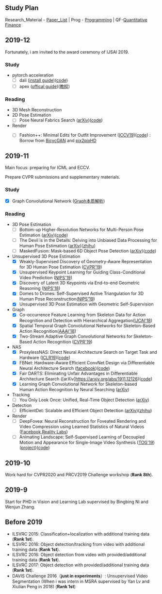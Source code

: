## Study Plan
Research_Material - [Paper_List](topics/Paper_List.md) | Prog - [Programming](topics/programming.md)
| QF-[Quantitative Finance](topics/quantitative_finace.md)

## 2019-12
Fortunately, i am invited to the award ceremony of IJSAI 2019.

### Study

* pytorch acceleration
    * [ ] dali ([install guide](https://docs.nvidia.com/deeplearning/sdk/dali-developer-guide/docs/installation.html))([code](https://github.com/NVIDIA/DALI))
    * [ ] apex ([offical guide](https://nvidia.github.io/apex/index.html))([教程](https://chenyue.top/2019/05/21/%E5%B7%A5%E7%A8%8B-%E4%BA%94-apex%E6%B7%B7%E5%90%88%E7%B2%BE%E5%BA%A6%E5%8A%A0%E9%80%9F/))

### Reading
* 3D Mesh Reconstruction
* 2D Pose Estimation
    * [ ] Pose Neural Fabrics Search ([arXiv](https://arxiv.org/pdf/1909.07068.pdf))([code](https://github.com/yangsenius/PoseNFS))
* Render
    * [ ] Fashion++: Minimal Edits for Outfit Improvement ([ICCV19](https://arxiv.org/abs/1904.09261))([code](https://github.com/facebookresearch/FashionPlus)) : Borrow from [BicycGAN](https://github.com/junyanz/BicycleGAN) and [pix2pixHD](https://github.com/NVIDIA/pix2pixHD)
    

## 2019-11
Main focus: preparing for ICML and ECCV.

Prepare CVPR submissions and supplementary materials.
### Study
* [X] Graph Convolutional Network ([Graph本质解析](https://www.zhihu.com/question/54504471))

### Reading
* 3D Pose Estimation
    * [ ] Bottom-up Higher-Resolution Networks for Multi-Person Pose Estimation ([arXiv](https://arxiv.org/abs/1908.10357))([code](https://github.com/HRNet/Higher-HRNet-Human-Pose-Estimation))
    * [ ] The Devil is in the Details: Delving into Unbiased Data Processing for Human Pose Estimation ([arXiv](https://arxiv.org/abs/1911.07524))([zhihu](https://zhuanlan.zhihu.com/p/92525039))
    * [ ] MaskedFusion: Mask-based 6D Object Pose Detection ([arXiv](https://arxiv.org/abs/1911.07771))([code](https://github.com/kroglice/MaskedFusion))   
* Unsupervised 3D Pose Estimation
    * [X] Weakly-Supervised Discovery of Geometry-Aware Representation for 3D Human Pose Estimation ([CVPR'19](http://openaccess.thecvf.com/content_CVPR_2019/papers/Chen_Weakly-Supervised_Discovery_of_Geometry-Aware_Representation_for_3D_Human_Pose_Estimation_CVPR_2019_paper.pdf))
    * [X] Unsupervised Keypoint Learning for Guiding Class-Conditional Video Prediction ([NIPS'19](https://openreview.net/pdf?id=rkl-dNHl8B))
    * [X] Discovery of Latent 3D Keypoints via End-to-end Geometric Reasoning ([NIPS'18](https://arxiv.org/abs/1807.03146))
    * [X] Domes to Drones: Self-Supervised Active Triangulation for 3D Human Pose Reconstruction([NIPS'19](http://papers.nips.cc/paper/8646-domes-to-drones-self-supervised-active-triangulation-for-3d-human-pose-reconstruction.pdf))
    * [X] Unsupervised 3D Pose Estimation with Geometric Self-Supervision
* Graph
    * [X] Co-occurrence Feature Learning from Skeleton Data for Action Recognition and Detection with Hierarchical Aggregation([IJCAI'18](https://arxiv.org/abs/1804.06055))
    * [X] Spatial Temporal Graph Convolutional Networks for Skeleton-Based Action Recognition([AAAI'18](https://arxiv.org/pdf/1801.07455.pdf))
    * [X] Two-Stream Adaptive Graph Convolutional Networks for Skeleton-Based Action Recognition ([CVPR'19](https://zpascal.net/cvpr2019/Shi_Two-Stream_Adaptive_Graph_Convolutional_Networks_for_Skeleton-Based_Action_Recognition_CVPR_2019_paper.pdf))
* NAS
    * [X] ProxylessNAS: Direct Neural Architecture Search on Target Task and Hardware ([ICLR19](https://arxiv.org/pdf/1812.00332.pdf))([code](https://github.com/mit-han-lab/ProxylessNAS))
    * [X] FBNet: Hardware-Aware Efficient ConvNet Design via Differentiable Neural Architecture Search ([facebook](https://arxiv.org/abs/1812.03443))([code](https://github.com/AnnaAraslanova/FBNet))
    * [X] Fair DARTS: Eliminating Unfair Advantages in Differentiable Architecture Search ([arXiv]https://arxiv.org/abs/1911.12126)([code](https://github.com/xiaomi-automl/fairdarts))
    * [X] Learning Graph Convolutional Network for Skeleton-based Human Action Recognition by Neural Searching ([arXiv](https://arxiv.org/abs/1911.04131))
* Tracking
    * [ ] You Only Look Once: Unified, Real-Time Object Detection ([arXiv](https://arxiv.org/abs/1506.02640))
* Detection
    * [ ] EfficientDet: Scalable and Efficient Object Detection ([arXiv](https://arxiv.org/abs/1911.09070))([zhihu](https://zhuanlan.zhihu.com/p/93241232))
* Render
    * [ ] DeepFovea: Neural Reconstruction for Foveated Rendering and Video Compression using Learned Statistics of Natural Videos ([Facebook Reality Labs](https://research.fb.com/wp-content/uploads/2019/11/DeepFovea-Neural-Reconstruction-for-Foveated-Rendering-and-Video-Compression-using-Learned-Statistics-of-Natural-Videos.pdf?))
    * [ ] Animating Landscape: Self-Supervised Learning of Decoupled Motion and Appearance for Single-Image Video Synthesis ([TOG'19](http://www.cgg.cs.tsukuba.ac.jp/~endo/projects/AnimatingLandscape/animating_landscape_siga19.pdf))([project](http://www.cgg.cs.tsukuba.ac.jp/~endo/projects/AnimatingLandscape/))([code](https://github.com/endo-yuki-t/Animating-Landscape))
## 2019-10
Work hard for CVPR2020 and PRCV2019 Challenge workshop (**Rank 8th**).

## 2019-9
Start for PHD in Vision and Learning Lab supervised by Bingbing Ni and Wenjun Zhang.

## Before 2019
* ILSVRC 2015: Classification+localization with additional training data (**Rank 1st**). 
* ILSVRC 2016: Object detection/tracking from video with additional training data (**Rank 1st**). 
* ILSVRC 2016: Object detection from video with provided/additional training data (**Rank 1st**). 
* ILSVRC 2017: Object detection with provided/additional training data (**Rank 1st**). 
* DAVIS Challenge 2016（**just in experiments**）: Unsupervised Video Segmentation (When i was intern in MSRA supervised by  Yan Lv and Xiulian Peng in 2018) (**Rank 1st**)